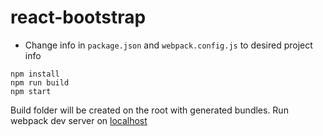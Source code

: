 react-bootstrap
===============

* Change info in `package.json` and `webpack.config.js` to desired project info

```
npm install
npm run build
npm start
```

Build folder will be created on the root with generated bundles.
Run webpack dev server on
[localhost]('http://localhost:8080/webpack-dev-server/')
